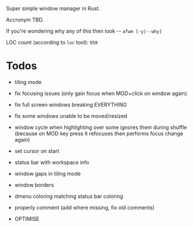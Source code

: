 Super simple window manager in Rust.

Accronym TBD.

If you're wondering why any of this then look -- `afwm [-y|--why]`

LOC count (according to `loc` tool): `950`

# Todos

- tiling mode

- fix focusing issues (only gain focus when MOD+click on window again)

- fix full screen windows breaking EVERYTHING

- fix some windows unable to be moved/resized

- window cycle when highlighting over some ignores them during shuffle
  (because on MOD key press it refocuses then performs focus change again)

- set cursor on start

- status bar with workspace info

- window gaps in tiling mode

- window borders

- dmenu coloring matching status bar coloring

- properly comment (add where missing, fix old comments)

- OPTIMISE